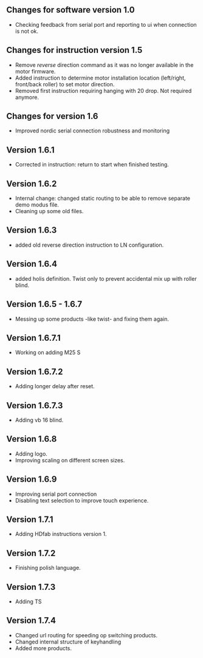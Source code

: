 ## Changes for software version 1.0

- Checking feedback from serial port and reporting to ui when connection is not ok.

## Changes for instruction version 1.5

- Remove _reverse_ direction command as it was no longer available in the motor firmware.
- Added instruction to determine motor installation location (left/right, front/back roller) to set motor direction.
- Removed first instruction requiring hanging with 20 drop. Not required anymore.

## Changes for version 1.6

- Improved nordic serial connection robustness and monitoring

## Version 1.6.1

- Corrected in instruction: return to start when finished testing.

## Version 1.6.2

- Internal change: changed static routing to be able to remove separate demo modus file.
- Cleaning up some old files.

## Version 1.6.3

- added old reverse direction instruction to LN configuration.

## Version 1.6.4

- added holis definition. Twist only to prevent accidental mix up with roller blind.

## Version 1.6.5 - 1.6.7

- Messing up some products -like twist- and fixing them again.

## Version 1.6.7.1

- Working on adding M25 S

## Version 1.6.7.2

- Adding longer delay after reset.

## Version 1.6.7.3

- Adding vb 16 blind.

## Version 1.6.8

- Adding logo.
- Improving scaling on different screen sizes.

## Version 1.6.9

- Improving serial port connection
- Disabling text selection to improve touch experience.

## Version 1.7.1

- Adding HDfab instructions version 1.

## Version 1.7.2

- Finishing polish language.

## Version 1.7.3

- Adding TS

## Version 1.7.4

- Changed url routing for speeding op switching products.
- Changed internal structure of keyhandling
- Added more products.